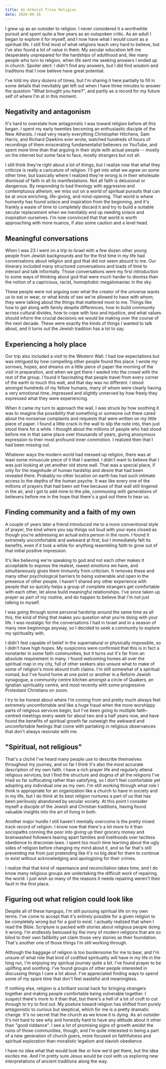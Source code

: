```yaml
---
title: An Atheist Tries Religion
date: 2020-09-16
---
```


I grew up as an outsider to religion. I never considered it a worthwhile pursuit and spent quite a few years as an outspoken critic. As an adult I began to explore it for myself, and I now have what I would count as a spiritual life. I still find most of what religions teach very hard to believe, but I've also found a lot of value in them. My secular education left me desperately unprepared for the hardships of adulthood and, like many people who turn to religion, when life sent me seeking answers I ended up in church. Spoiler alert: I didn't find any answers, but I did find wisdom and traditions that I now believe have great potential.

I've told my story dozens of times, but I'm sharing it here partially to fill in some details that inevitably get left out when I have three minutes to answer the question "What brought you here?", and partly as a record for my future self of where I'm at in this moment.

## Negativity and antagonism

It's hard to overstate how antagonistic I was toward religion before all this began. I spent my early twenties becoming an enthusiastic disciple of the New Atheists. I read very nearly everything Christopher Hitchens, Sam Harris, and Richard Dawkins ever wrote, watched hundreds of hours of recordings of them eviscerating fundamentalist believers on YouTube, and spent more time than that arguing in their style with actual people -- mostly on the internet but some face to face, mostly strangers but not all.

I still think they're right about a lot of things, but I realize now that what they criticize is really a caricature of religion. I'll get into what we agree on some other time, but basically where I realized they're wrong is in their wholesale dismissal of faith in all its manifestations. Not all faith is delusional or dangerous. By responding to bad theology with aggressive and contemptuous atheism, we miss out on a world of spiritual pursuits that can be at once enriching, life-giving, and mind-opening. That world is where humanity has found solace and inspiration from the beginning, and it's frankly a waste of time to completely discard it and try to build a suitable secular replacement when we inevitably end up needing solace and inspiration ourselves. I'm now convinced that that world is worth approaching with more nuance, if also some caution and a level head.

## Meaningful conversations

When I was 23 I went on a trip to Israel with a few dozen other young people from Jewish backgrounds and for the first time in my life had conversations about religion and god that did not seem absurd to me. Our itinerary included many structured conversations and loads of time to interact and talk informally. Those conversations were my first introduction to some ways of thinking about god that were much harder to dismiss than the notion of a capricious, racist, homophobic megalomaniac in the sky.

These people were not arguing over what the creator of the universe wants us to eat or wear, or what kinds of sex we're allowed to have with whom; they were talking about the things that mattered most to me. Things like how to get along with family despite differences, how to build community across cultural divides, how to cope with loss and injustice, and what values should inform the crucial decisions we would be making over the course of the next decade. These were exactly the kinds of things I wanted to talk about, and it turns out the Jewish tradition has a lot to say.

## Experiencing a holy place

Our trip also included a visit to the Western Wall. I had low expectations but was intrigued by how compelling other people found this place. I wrote my sorrows, hopes, and dreams on a little piece of paper the morning of the visit in preparation, and when we got there I waded into the crowd with the rest of the group. I found it fascinating that people travel from every corner of the earth to touch this wall, and that day was no different. I stood amongst hundreds of my fellow humans, many of whom were clearly having a very emotional time, impressed and slightly unnerved by how freely they expressed what they were experiencing. 

When it came my turn to approach the wall, I was struck by how soothing it was to imagine the possibility that something or someone out there cared about the nonsense complaints and requests that were written on my little piece of paper. I found a little crack in the wall to slip the note into, then just stood there for a while. I thought about the millions of people who had stood before me in that same place over thousands of years, giving anonymous expression to their most profound inner commotion. I realized then that I had been missing out. 

Whatever ways the modern world had messed up religion, there was at least some minuscule piece of it that I wanted. I didn't want to believe that I was just looking at yet another old stone wall. That was a special place, if only for the magnitude of human hardship and desire that had been revealed there. Probably no other location on earth has had such intimate access to the depths of the human psyche. It was like every one of the millions of prayers that had been set free because of that wall still lingered in the air, and I got to add mine to the pile, communing with generations of believers before me in the hope that there's a god out there to hear us.

## Finding community and a faith of my own

A couple of years later a friend introduced me to a more conventional style of prayer, the kind where you say things out loud with your eyes closed as though you're addressing an actual extra person in the room. I found it extremely uncomfortable and awkward at first, but I immediately felt its benefits, even if it took a while for anything resembling faith to grow out of that initial positive impression. 

It's like believing we're speaking to god and not each other makes it acceptable to express the realest, rawest emotions we have, and simultaneously gives them immunity from criticism. It removes these and many other psychological barriers to being vulnerable and open in the presence of other people. I haven't shared any other experience with people that so quickly helps a group of complete strangers get comfortable with each other, let alone build meaningful relationships. I've since taken up prayer as part of my routine, and do happen to believe that I'm not just talking to myself.

I was going through some personal hardship around the same time as all this, the kind of thing that makes you question what you're doing with your life. I was nostalgic for the conversations I had in Israel and in a season of many new beginnings anyway, so I decided to seek a community to explore my spirituality with.

I didn't feel capable of belief in the supernatural or physically impossible, so I didn't have high hopes. My suspicions were confirmed that this is in fact a nonstarter in some faith communities, but it turns out it's far from an absolute requirement in many. I found welcoming homes all over the spiritual map in my city, full of other seekers also unsure what to make of some of religion's more absurd truth claims. I'm still somewhat of a spiritual nomad, but I've found home at one point or another in a Reform Jewish synagogue, a community centre kitchen amongst a circle of Quakers, an Ignatian spirituality centre, and most recently with some progressive Protestant Christians on zoom.

I try to be honest about where I'm coming from and pretty much always feel extremely uncomfortable and like a huge fraud when the more worshippy parts of religious services begin, but I've been going to multiple faith-centred meetings every week for about two and a half years now, and have found the benefits of spiritual growth far outweigh the awkward and uncomfortable feelings that come with partaking in religious observances that don't always resonate with me.

## "Spiritual, not religious"

That's a cliché I've heard many people use to describe themselves throughout my journey, and so far I think it's also the most accurate description of my own faith. I have a rich prayer life and regularly attend religious services, but I find the structure and dogma of all the religions I've tried so far suffocating rather than satisfying, so I don't feel comfortable yet adopting any individual one as my own. I'm still working through what role I think is appropriate for an organization like a church to have in society and in my life, but I do think at its best religion nurtures a part of us that has been perilously abandoned by secular society. At this point I consider myself a disciple of the Jewish and Christian traditions, having found valuable insights into the art of living in both. 

Another major hurdle I still haven't mentally overcome is the pretty mixed track record of religion. I know now that there's a lot more to it than sociopaths conning the poor into giving up their grocery money and brainwashed followers tearing apart families and livelihoods over tactless obedience to draconian laws. I spent too much time learning about the ugly sides of religion before changing my mind about it, and so far that's still preventing me from just pretending like it's no big deal for them to continue to exist without acknowledging and apologizing for their crimes.

I realize that that kind of repentance and reconciliation takes time, and I do know many religious groups are undertaking the difficult work of repairing the world. I just wish so many of the reasons it needs repairing weren't their fault in the first place.

## Figuring out what religion could look like

Despite all of these hangups, I'm still pursuing spiritual life on my own terms. I've come to accept that it's entirely possible for a given religion to be completely wrong but for a god to exist. I actually realized that when I read the Bible. Scripture is packed with stories about religious people doing it wrong. I'm endlessly bemused by the irony of modern religions that are so blind to their own fallibility yet claim those very stories as their foundation. That's another one of those things I'm still working through.

Although the baggage of religion is too burdensome for me to bear, and I'm unsure of what role that kind of codified spirituality will have in my life in the long run, I'm enjoying my spiritual journey quite a bit. I've found prayer to be uplifting and soothing. I've found groups of other people interested in discussing things I care a lot about. I've appreciated finding ways to spend some of my spare time that don't feel wasteful and meaningless.

If nothing else, religion is a brilliant social hack for bringing strangers together and making people comfortable being vulnerable together. I suspect there's more to it than that, but there's a hell of a lot of cruft to cut through to try to find out. My posture toward religion has shifted from purely antagonistic to curious but skeptical, which for me is a pretty dramatic change. It's no secret that the church as we know it is dying. As an outsider it's not hard to see why and honestly hard to have any attitude about it other than "good riddance". I see a lot of promising signs of growth amidst the ruins of those communities, though, and I'm quite interested in being a part of a new generation of church goers, more focused on faithfulness and spiritual exploration than moralistic legalism and slavish obedience.

I have no idea what that would look like or how we'd get there, but the idea excites me. And I'm pretty sure Jesus would be cool with us exploring new interpretations of ancient traditions along the way.
